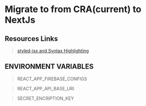 # Migrate to from CRA(current) to NextJs

## Resources Links

> [styled-jsx and Syntax Highlighting ](https://github.com/vercel/styled-jsx#warning-unknown-jsx-prop-on-style-tag)

## ENVIRONMENT VARIABLES

> REACT_APP_FIREBASE_CONFIGS

> REACT_APP_API_BASE_URI

> SECRET_ENCRIPTION_KEY
